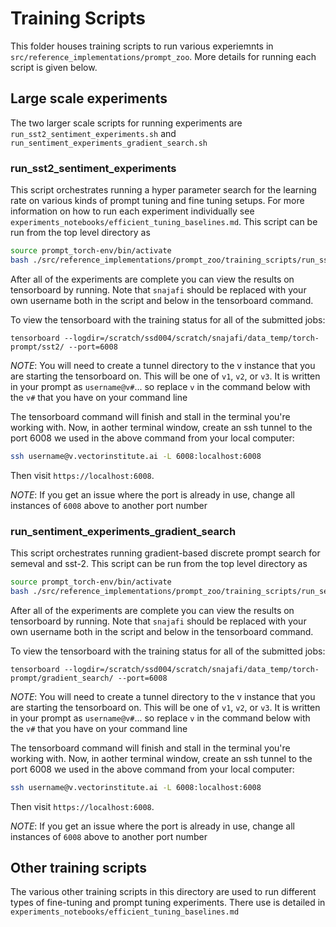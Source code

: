 # Training Scripts

This folder houses training scripts to run various experiemnts in `src/reference_implementations/prompt_zoo`. More details for running each script is given below.

## Large scale experiments

The two larger scale scripts for running experiments are `run_sst2_sentiment_experiments.sh` and `run_sentiment_experiments_gradient_search.sh`

### run_sst2_sentiment_experiments

This script orchestrates running a hyper parameter search for the learning rate on various kinds of prompt tuning and fine tuning setups. For more information on how to run each experiment individually see `experiments_notebooks/efficient_tuning_baselines.md`. This script can be run from the top level directory as 

```bash
source prompt_torch-env/bin/activate
bash ./src/reference_implementations/prompt_zoo/training_scripts/run_sst2_sentiment_experiments.sh
```

After all of the experiments are complete you can view the results on tensorboard by running. Note that `snajafi` should be replaced with your own username both in the script and below in the tensorboard command.

To view the tensorboard with the training status for all of the submitted jobs:
```
tensorboard --logdir=/scratch/ssd004/scratch/snajafi/data_temp/torch-prompt/sst2/ --port=6008
```

*NOTE*: You will need to create a tunnel directory to the v instance that you are starting the tensorboard on. This will be one of `v1`, `v2`, or `v3`. It is written in your prompt as `username@v#`... so replace `v` in the command below with the `v#` that you have on your command line

The tensorboard command will finish and stall in the terminal you're working with. Now, in aother terminal window, create an ssh tunnel to the port 6008 we used in the above command from your local computer:
```bash
ssh username@v.vectorinstitute.ai -L 6008:localhost:6008
```

Then visit `https://localhost:6008`.

*NOTE*: If you get an issue where the port is already in use, change all instances of `6008` above to another port number

### run_sentiment_experiments_gradient_search

This script orchestrates running gradient-based discrete prompt search for semeval and sst-2. This script can be run from the top level directory as 

```bash
source prompt_torch-env/bin/activate
bash ./src/reference_implementations/prompt_zoo/training_scripts/run_sentiment_experiments_gradient_search.sh
```

After all of the experiments are complete you can view the results on tensorboard by running. Note that `snajafi` should be replaced with your own username both in the script and below in the tensorboard command.

To view the tensorboard with the training status for all of the submitted jobs:
```
tensorboard --logdir=/scratch/ssd004/scratch/snajafi/data_temp/torch-prompt/gradient_search/ --port=6008
```

*NOTE*: You will need to create a tunnel directory to the v instance that you are starting the tensorboard on. This will be one of `v1`, `v2`, or `v3`. It is written in your prompt as `username@v#`... so replace `v` in the command below with the `v#` that you have on your command line

The tensorboard command will finish and stall in the terminal you're working with. Now, in aother terminal window, create an ssh tunnel to the port 6008 we used in the above command from your local computer:
```bash
ssh username@v.vectorinstitute.ai -L 6008:localhost:6008
```

Then visit `https://localhost:6008`.

*NOTE*: If you get an issue where the port is already in use, change all instances of `6008` above to another port number

## Other training scripts

The various other training scripts in this directory are used to run different types of fine-tuning and prompt tuning experiments. There use is detailed in `experiments_notebooks/efficient_tuning_baselines.md`